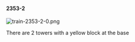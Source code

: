 #### 2353-2
![train-2353-2-0.png](https://github.com/lil-lab/nlvr/raw/master/nlvr/train/images/64/train-2353-2-0.png "train-2353-2-0.png")

There are 2 towers with a yellow block at the base
